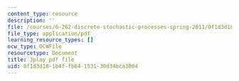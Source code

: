 ```yaml
---
content_type: resource
description: ''
file: /courses/6-262-discrete-stochastic-processes-spring-2011/0f1d3d181b4ffb64153130d34bca3064_goT94BheP3E.pdf
file_type: application/pdf
learning_resource_types: []
ocw_type: OCWFile
resourcetype: Document
title: 3play pdf file
uid: 0f1d3d18-1b4f-fb64-1531-30d34bca3064
---
```


